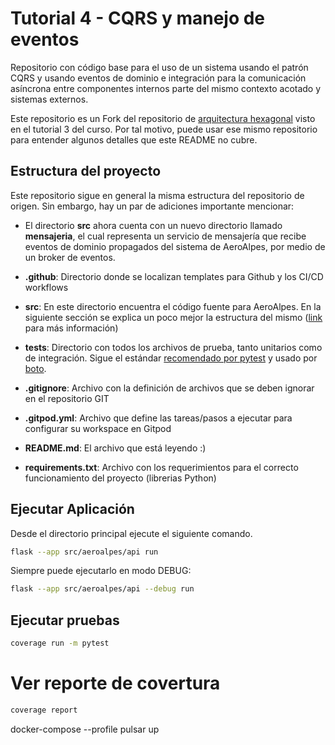 # Tutorial 4 - CQRS y manejo de eventos

Repositorio con código base para el uso de un sistema usando el patrón CQRS y usando eventos de dominio e integración para la comunicación asíncrona entre componentes internos parte del mismo contexto acotado y sistemas externos.

Este repositorio es un Fork del repositorio de [arquitectura hexagonal](https://github.com/MISW4406/tutorial-3-arquitectura-hexagonal) visto en el tutorial 3 del curso. Por tal motivo, puede usar ese mismo repositorio para entender algunos detalles que este README no cubre.

## Estructura del proyecto

Este repositorio sigue en general la misma estructura del repositorio de origen. Sin embargo, hay un par de adiciones importante mencionar:

- El directorio **src** ahora cuenta con un nuevo directorio llamado **mensajeria**, el cual representa un servicio de mensajería que recibe eventos de dominio propagados del sistema de AeroAlpes, por medio de un broker de eventos.

- **.github**: Directorio donde se localizan templates para Github y los CI/CD workflows 
- **src**: En este directorio encuentra el código fuente para AeroAlpes. En la siguiente sección se explica un poco mejor la estructura del mismo ([link](https://blog.ionelmc.ro/2014/05/25/python-packaging/#the-structure%3E) para más información)
- **tests**: Directorio con todos los archivos de prueba, tanto unitarios como de integración. Sigue el estándar [recomendado por pytest](https://docs.pytest.org/en/7.1.x/explanation/goodpractices.html) y usado por [boto](https://github.com/boto/boto).
- **.gitignore**: Archivo con la definición de archivos que se deben ignorar en el repositorio GIT
- **.gitpod.yml**: Archivo que define las tareas/pasos a ejecutar para configurar su workspace en Gitpod
- **README.md**: El archivo que está leyendo :)
- **requirements.txt**: Archivo con los requerimientos para el correcto funcionamiento del proyecto (librerias Python)


## Ejecutar Aplicación

Desde el directorio principal ejecute el siguiente comando.

```bash
flask --app src/aeroalpes/api run
```

Siempre puede ejecutarlo en modo DEBUG:

```bash
flask --app src/aeroalpes/api --debug run
```

## Ejecutar pruebas

```bash
coverage run -m pytest
```

# Ver reporte de covertura
```bash
coverage report
```

docker-compose --profile pulsar up